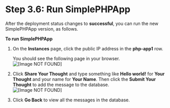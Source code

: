 # Step 3\.6: Run SimplePHPApp<a name="gettingstarted-db-run"></a>

After the deployment status changes to **successful**, you can run the new SimplePHPApp version, as follows\.

**To run SimplePHPApp**

1. On the **Instances** page, click the public IP address in the **php\-app1** row\.

   You should see the following page in your browser\.  
![\[Image NOT FOUND\]](http://docs.aws.amazon.com/opsworks/latest/userguide/images/gsb7.png)

1. Click **Share Your Thought** and type something like **Hello world\!** for **Your Thought** and your name for **Your Name**\. Then click the **Submit Your Thought** to add the message to the database\.  
![\[Image NOT FOUND\]](http://docs.aws.amazon.com/opsworks/latest/userguide/images/gsb8.png)

1. Click **Go Back** to view all the messages in the database\.